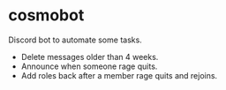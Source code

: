 # cosmobot
Discord bot to automate some tasks.
- Delete messages older than 4 weeks.
- Announce when someone rage quits.
- Add roles back after a member rage quits and rejoins.
